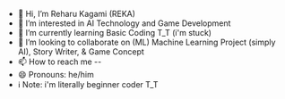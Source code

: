 - 👋 Hi, I’m Reharu Kagami (REKA)
- 👀 I’m interested in AI Technology and Game Development
- 🌱 I’m currently learning Basic Coding T_T (i'm stuck)
- 💞️ I’m looking to collaborate on (ML) Machine Learning Project (simply AI), Story  Writer, & Game Concept 
- 📫 How to reach me --
- 😄 Pronouns: he/him
- ℹ️ Note: i'm literally beginner coder T_T 

<!---
Darren12380/Darren12380 is a ✨ special ✨ repository because its `README.md` (this file) appears on your GitHub profile.
You can click the Preview link to take a look at your changes.
--->
